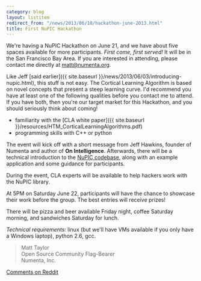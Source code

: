 ```yaml
---
category: blog
layout: listitem
redirect_from: "/news/2013/06/10/hackathon-june-2013.html"
title: First NuPIC Hackathon
---
```


We're having a NuPIC Hackathon on June 21, and we have about five spaces available for more participants. *First come, first served!* It will be in the San Francisco Bay Area. If you are interested in attending, please contact me directly at <matt@numenta.org>.

Like Jeff [said earlier]({{ site.baseurl }}/news/2013/06/03/introducing-nupic.html), this stuff is not easy. The Cortical Learning Algorithm is based on novel concepts that present a steep learning curve. I'd recommend you have at least one of the following qualities before you contact me to attend. If you have both, then you're our target market for this Hackathon, and you should seriously think about coming!

- familiarity with the [CLA white paper]({{ site.baseurl }}/resources/HTM_CorticalLearningAlgorithms.pdf)
- programming skills with C++ or python

The event will kick off with a short message from Jeff Hawkins, founder of Numenta and author of **On Intelligence**. Afterwards, there will be a technical introduction to the [NuPIC codebase](http://github.com/numenta/nupic), along with an example application and some guidance for participants.

During the event, CLA experts will be available to help hackers work with the NuPIC library.

At 5PM on Saturday June 22, participants will have the chance to showcase their work before the group. The best entries will receive prizes!

There will be pizza and beer available Friday night, coffee Saturday morning, and sandwiches Saturday for lunch.

*Technical requirements:* linux (but we'll have VMs available if you only have a Windows laptop), python 2.6, gcc.

> Matt Taylor <br/>
> Open Source Community Flag-Bearer <br/>
> Numenta, Inc.

[Comments on Reddit](http://www.reddit.com/r/MachineLearning/comments/1g4vi9/first_nupic_hackathon/)
